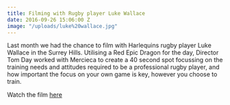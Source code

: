 ```yaml
---
title: Filming with Rugby player Luke Wallace
date: 2016-09-26 15:06:00 Z
image: "/uploads/luke%20wallace.jpg"
---
```


Last month we had the chance to film with Harlequins rugby player Luke Wallace in the Surrey Hills. Utilising a Red Epic Dragon for the day, Director Tom Day worked with Mercieca to create a 40 second spot focussing on the training needs and attitudes required to be a professional rugby player, and how important the focus on your own game is key, however you choose to train.

Watch the film [here](https://vimeo.com/189556305)